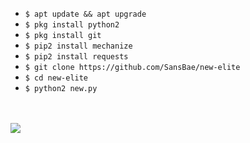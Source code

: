 <ul>
<li><code>$ apt update && apt upgrade</code></li>
<li><code>$ pkg install python2</code></li>
<li><code>$ pkg install git</code></li>
<li><code>$ pip2 install mechanize</code></li>
<li><code>$ pip2 install requests</code></li>
<li><code>$ git clone https://github.com/SansBae/new-elite</code></li>
<li><code>$ cd new-elite</code></li>
<li><code>$ python2 new.py</code></li>
</ul>
<br />
<br />
<img src="https://github.com/SansBae/new-elite/blob/master/Screenshot_2020-05-17-03-21-18-34.png" />
